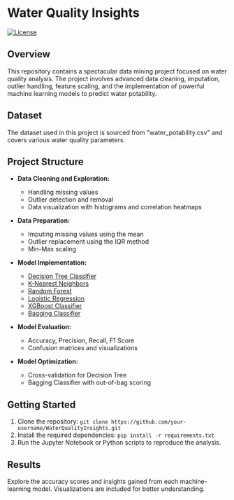 # Water Quality Insights

[![License](https://img.shields.io/badge/License-MIT-blue.svg)](LICENSE.md)

## Overview
This repository contains a spectacular data mining project focused on water quality analysis. The project involves advanced data cleaning, imputation, outlier handling, feature scaling, and the implementation of powerful machine learning models to predict water potability.

## Dataset
The dataset used in this project is sourced from "water_potability.csv" and covers various water quality parameters.

## Project Structure
- **Data Cleaning and Exploration:**
  - Handling missing values
  - Outlier detection and removal
  - Data visualization with histograms and correlation heatmaps

- **Data Preparation:**
  - Imputing missing values using the mean
  - Outlier replacement using the IQR method
  - Min-Max scaling

- **Model Implementation:**
  - [Decision Tree Classifier](#decision-tree-classifier)
  - [K-Nearest Neighbors](#k-nearest-neighbors)
  - [Random Forest](#random-forest)
  - [Logistic Regression](#logistic-regression)
  - [XGBoost Classifier](#xgboost-classifier)
  - [Bagging Classifier](#bagging-classifier)

- **Model Evaluation:**
  - Accuracy, Precision, Recall, F1 Score
  - Confusion matrices and visualizations

- **Model Optimization:**
  - Cross-validation for Decision Tree
  - Bagging Classifier with out-of-bag scoring

## Getting Started
1. Clone the repository: `git clone https://github.com/your-username/WaterQualityInsights.git`
2. Install the required dependencies: `pip install -r requirements.txt`
3. Run the Jupyter Notebook or Python scripts to reproduce the analysis.

## Results
Explore the accuracy scores and insights gained from each machine-learning model. Visualizations are included for better understanding.
